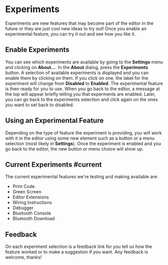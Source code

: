 # Experiments

Experiments are new features that may become part of the editor in the future or they are just cool new ideas to try out! Once you enable an experimental feature, you can try it out and see how you like it.

## Enable Experiments

You can see which experiments are available by going to the **Settings** menu and clicking on **About...**. In the **About** dialog, press the **Experiments** button. A selection of available experiments is displayed and you can enable them by clicking on them. If you click on one, the label for the experiment will change from **Disabled** to **Enabled**. The experimental feature is then ready for you to use. When you go back to the editor, a message at the top will appear briefly telling you that experments are enabled. Later, you can go back to the experiments selection and click again on the ones you want to set back to disabled.

## Using an Experimental Feature

Depending on the type of feature the experiment is providing, you will work with it in the editor using some new element such as a button or a menu selection (most likely in **Settings**). Once the experiment is enabled and you go back to the editor, the new button or menu choice will show up.

## Current Experiments #current

The current experimental features we're testing and making available are:

* Print Code
* Green Screen
* Editor Extensions
* Wiring Instructions
* Debugger
* Bluetooth Console
* Bluetooth Download

## Feedback

On each experiment selection is a feedback link for you tell us how the feature worked or to make a suggestion if you want. Any feedback is welcome, thanks!

